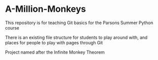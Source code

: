 # A-Million-Monkeys
This repository is for teaching Git basics for the Parsons Summer Python course

There is an existing file structure for students to play around with, and places for people to play with pages through Git

Project named after the Infinite Monkey Theorem
